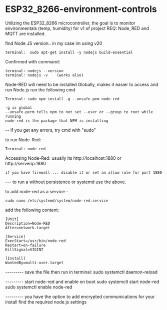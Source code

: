 # ESP32_8266-environment-controls

Utilizing the ESP32_8266 microcontroller, the goal is to monitor environmentals (temp, humidity) for v1 of project
REQ: Node_RED and MQTT are installed.  

find Node JS version.. in my case im using v20

    terminal:  sudo apt-get install -y nodejs build-essential

Confirmed with command:

    terminal: nodejs --version
    terminal: nodejs -v    (works also) 

Node-RED will need to be installed Globally, makes it easier to access and run Node.js
run the following cmd   

    Terminal: sudo npm install -g --unsafe-pem node-red

    -g is global
    --unsafe-perm tells npm to not set --user or --group to root while running
    node-red is the package that NPM is installing
    
-- if you get any errors, try cmd with "sudo"

to run Node-Red:

    Terminal: node-red

Accessing Node-Red:
usually its 
    http://localhost:1880   or http://serverip:1880

    if you have firewall ... disable it or set an allow rule for port 1880

--- to run a without persistence or systemd use the above.

to add node-red as a service - 

    sudo nano /etc/systemd/system/node-red.service

add the following content:

    [Unit]
    Description=Node-RED
    After=network.target

    [Service]
    ExecStart=/usr/bin/node-red
    Restart=on-failure
    KillSignal=SIGINT

    [Install]
    WantedBy=multi-user.target


--------- save the file
then run in terminal:
sudo systemctl daemon-reload

--------- start node-red and enable on boot
sudo systemctl start node-red
sudo systemctl enable node-red


--------- you have the option to add encrypted communications for your install
        find the required node.js settings
